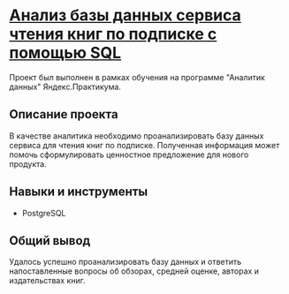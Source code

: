 # [Анализ базы данных сервиса чтения книг по подписке с помощью SQL](https://github.com/Ksendem/Data_Analyst_Yandex.Practicum/blob/main/%D0%A4%D0%B8%D0%BD%D0%B0%D0%BB%D1%8C%D0%BD%D1%8B%D0%B9%20%D0%BF%D1%80%D0%BE%D0%B5%D0%BA%D1%82/SQL-%D0%B0%D0%BD%D0%B0%D0%BB%D0%B8%D0%B7%20%D1%81%D0%B5%D1%80%D0%B2%D0%B8%D1%81%D0%B0%20%D1%87%D1%82%D0%B5%D0%BD%D0%B8%D1%8F%20%D0%BF%D0%BE%20%D0%BF%D0%BE%D0%B4%D0%BF%D0%B8%D1%81%D0%BA%D0%B5/%D0%9F%D1%80%D0%BE%D0%B5%D0%BA%D1%82%20SQL.ipynb)

Проект был выполнен в рамках обучения на программе "Аналитик данных" Яндекс.Практикума.

## Описание проекта

В качестве аналитика необходимо проанализировать базу данных сервиса для чтения книг по подписке. Полученная информация может помочь сформулировать ценностное предложение для нового продукта.

## Навыки и инструменты 
- PostgreSQL

## Общий вывод

Удалось успешно проанализировать базу данных и ответить напоставленные вопросы об обзорах, средней оценке, авторах и издательствах книг. 
